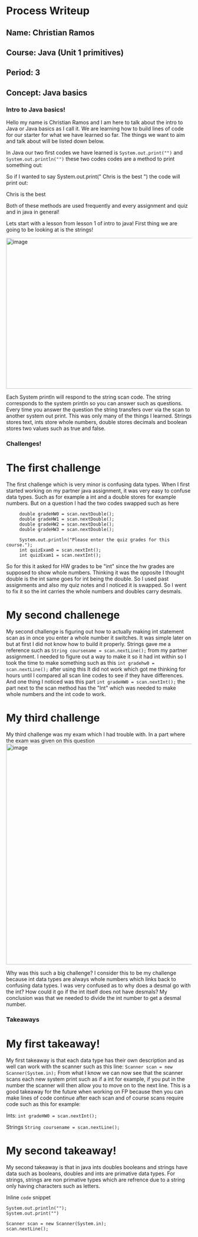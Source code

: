 # Process Writeup

## Name: Christian Ramos
## Course: Java (Unit 1 primitives)
## Period: 3
## Concept: Java basics 

### Intro to Java basics!

Hello my name is Christian Ramos and I am here to talk about the intro to Java or Java basics as I call it. We are learning how to build lines of code for our starter 
for what we have learned so far. The things we want to aim and talk about will be listed down below.

In Java our two first codes we have learned is ```System.out.print("")``` and ```System.out.println("")``` these two codes codes are a method to print something out:

So if I wanted to say System.out.print(" Chris is the best ") the code will print out:

Chris is the best

Both of these methods are used frequently and every assignment and quiz and in java in general!

Lets start with a lesson from lesson 1 of intro to java!
First thing we are going to be looking at is the strings!

<img width="1133" height="409" alt="image" src="https://github.com/user-attachments/assets/220c8d9f-4907-4b92-a256-6e4355db3dcc" />

Each System println will respond to the string scan code. The string corresponds to the system println so you can answer such as questions.
Every time you answer the question the string transfers over via the scan to another system out print.
This was only many of the things I learned. Strings stores text, ints store whole numbers, double stores decimals and boolean stores two values such as true and false.

### Challenges!

# The first challenge 

The first challenge which is very minor is confusing data types. When I first started working on my partner java assignment, it was very easy to confuse data types.
Such as for example a int and a double stores for example numbers. But on a question I had the two codes swapped such as here
   ```System.out.println("Please enter the homework grades for this course.");
        double gradeHW0 = scan.nextDouble();
        double gradeHW1 = scan.nextDouble();
        double gradeHW2 = scan.nextDouble();
        double gradeHW3 = scan.nextDouble();

        System.out.println("Please enter the quiz grades for this course.");
        int quizExam0 = scan.nextInt();
        int quizExam1 = scan.nextInt();
```
So for this it asked for HW grades to be "int" since the hw grades are supposed to show whole numbers. Thinking it was the opposite I thought double is the int same goes for int being the double.
So I used past assignments and also my quiz notes and I noticed it is swapped. So I went to fix it so the int carries the whole numbers and doubles carry desmals.

# My second challenege 

My second challenge is figuring out how to actually making int statement scan as in once you enter a whole number it switches. It was simple later on but at first I did not know how to build it properly.
Strings gave me a reference such as ```String coursename = scan.nextLine();``` from my partner assignment. I needed to figure out a way to make it so it had int within so I took the time to make something such 
as this ```int gradehw0 = scan.nextLine();``` after using this It did not work which got me thinking for hours until I compared all scan line codes to see if they have differences. And one thing I noticed was 
this part  ```int gradeHW0 = scan.nextInt();``` the part next to the scan method has the "Int" which was needed to make whole numbers and the int code to work.

# My third challenge

My third challenge was my exam which I had trouble with. In a part where the exam was given on this question 
<img width="880" height="599" alt="image" src="https://github.com/user-attachments/assets/5fefa52b-53a3-4f4e-96fc-05890001f634" />

Why was this such a big challenge? I consider this to be my challenge because int data types are always whole numbers which links back to confusing data types.
I was very confused as to why does a desmal go with the int? How could it go if the int itself does not have desmals? My conclusion was that we needed to divide the int number to get a desmal number.

### Takeaways 

# My first takeaway!
My first takeaway is that each data type has their own description and as well can work with the scanner such as this line:
`Scanner scan = new Scanner(System.in);`
From what I know we can now see that the scanner scans each new system print such as if a int for example, if you put in the number the scanner will then allow you to move on to the next line.
This is a good takeaway for the future when working on FP because then you can make lines of code continue after each scan and of course scans require code such as this for example: 

Ints:
```int gradeHW0 = scan.nextInt();```

Strings 
```String coursename = scan.nextLine();```

# My second takeaway!
My second takeaway is that in java ints doubles booleans and strings have data such as booleans, doubles and ints are primative data types.
For strings, strings are non primative types which are refrence due to a string only having characters such as letters.


Inline `code` snippet

```The Print code - prints the text
System.out.println("");
System.out.print("")
```

``` Scanner - scans each code line
Scanner scan = new Scanner(System.in);
scan.nextLine();
```
